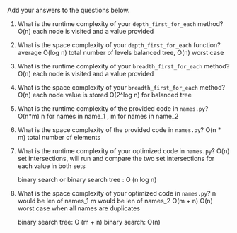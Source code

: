 Add your answers to the questions below.

1. What is the runtime complexity of your `depth_first_for_each` method?
   O(n) each node is visited and a value provided

2. What is the space complexity of your `depth_first_for_each` function?
   average O(log n) total number of levels balanced tree, O(n) worst case

3. What is the runtime complexity of your `breadth_first_for_each` method?
   O(n) each node is visited and a value provided

4. What is the space complexity of your `breadth_first_for_each` method?
   O(n) each node value is stored
   O(2^log n) for balanced tree

5. What is the runtime complexity of the provided code in `names.py`?
   O(n\*m) n for names in name_1 , m for names in name_2

6. What is the space complexity of the provided code in `names.py`?
   O(n \* m) total number of elements

7. What is the runtime complexity of your optimized code in `names.py`?
   O(n) set intersections, will run and compare the two set intersections for
   each value in both sets

   binary search or binary search tree : O (n log n)

8. What is the space complexity of your optimized code in `names.py`?
   n would be len of names_1
   m would be len of names_2
   O(m + n)
   O(n) worst case when all names are duplicates

   binary search tree: O (m + n)
   binary search: O(n)
